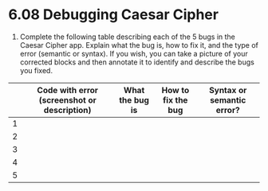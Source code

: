 # 6.08 Debugging Caesar Cipher

1. Complete the following table describing each of the 5 bugs in the Caesar Cipher app. Explain what the bug is, how to fix it, and the type of error (semantic or syntax). If you wish, you can take a picture of your corrected blocks and then annotate it to identify and describe the bugs you fixed.

|   | Code with error (screenshot or description) | What the bug is | How to fix the bug | Syntax or semantic error? |
|---|---------------------------------------------|-----------------|--------------------|---------------------------|
| 1 |                                             |                 |                    |                           |
| 2 |                                             |                 |                    |                           |
| 3 |                                             |                 |                    |                           |
| 4 |                                             |                 |                    |                           |
| 5 |                                             |                 |                    |                           |
